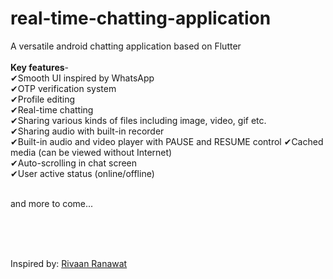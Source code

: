 # real-time-chatting-application
A versatile android chatting application based on Flutter <br/>
<br/>
**Key features**-<br/>
✔Smooth UI inspired by WhatsApp<br/>
✔OTP verification system<br/>
✔Profile editing<br/>
✔Real-time chatting<br/>
✔Sharing various kinds of files including image, video, gif etc.<br/>
✔Sharing audio with built-in recorder<br/>
✔Built-in audio and video player with PAUSE and RESUME control
✔Cached media (can be viewed without Internet)<br/>
✔Auto-scrolling in chat screen<br/>
✔User active status (online/offline)<br/><br/>

and more to come...

<br/><br/><br/>

Inspired by: [Rivaan Ranawat](https://www.youtube.com/@RivaanRanawat)
